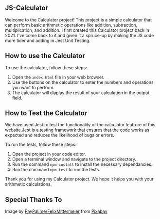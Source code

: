 ## JS-Calculator

Welcome to the Calculator project! 
This project is a simple calculator that can perform basic arithmetic operations like addition, subtraction, multiplication, and addition. 
I first created this Calculator project back in 2021. I've come back to it and given it a spruce-up by making the JS code more tider and adding in Jest Unit Testing. 

## How to use the Calculator

To use the calculator, follow these steps:

1. Open the `index.html` file in your web browser. 
2. Use the buttons on the calculator to enter the numbers and operations you want to perform. 
3. The calculator will diaplay the result of your calculation in the output field. 

## How to Test the Calculator

We have used Jest to test the functionality of the calculator featrure of this website.Jest is a testing framework that ensures that the code works as expected and reduces the likelihood of bugs or errors. 

To run the tests, follow these steps: 

1. Open the project in your code editor. 
2. Open a terminal window and navigate to the project directory. 
3. Run the command `npm install` to install the necessary dependancies. 
4. Run the command `npm test` to run the tests. 

Thank you for using my Calculator project. We hope it helps you with your arithmetic calculations. 


## Special Thanks To 

Image by <a href="https://pixabay.com/users/felixmittermeier-4397258/?utm_source=link-attribution&amp;utm_medium=referral&amp;utm_campaign=image&amp;utm_content=2695569">PayPal.me/FelixMittermeier</a> from <a href="https://pixabay.com//?utm_source=link-attribution&amp;utm_medium=referral&amp;utm_campaign=image&amp;utm_content=2695569">Pixabay</a> 
